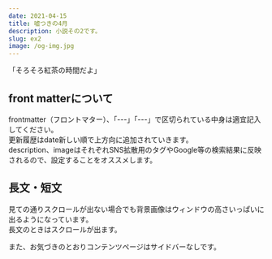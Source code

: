 ```yaml
---
date: 2021-04-15
title: 嘘つきの4月
description: 小説その2です。
slug: ex2
image: /og-img.jpg
---
```

「そろそろ紅茶の時間だよ」

## front matterについて
frontmatter（フロントマター）、「---」「---」で区切られている中身は適宜記入してください。  
更新履歴はdate新しい順で上方向に追加されていきます。  
description、imageはそれぞれSNS拡散用のタグやGoogle等の検索結果に反映されるので、設定することをオススメします。

## 長文・短文
見ての通りスクロールが出ない場合でも背景画像はウィンドウの高さいっぱいに出るようになっています。  
長文のときはスクロールが出ます。

また、お気づきのとおりコンテンツページはサイドバーなしです。
